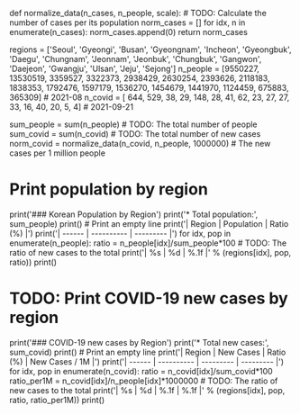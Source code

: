 def normalize_data(n_cases, n_people, scale):
    # TODO: Calculate the number of cases per its population
    norm_cases = []
    for idx, n in enumerate(n_cases):
        norm_cases.append(0)
    return norm_cases

regions  = ['Seoul', 'Gyeongi', 'Busan', 'Gyeongnam', 'Incheon', 'Gyeongbuk', 'Daegu', 'Chungnam', 'Jeonnam', 'Jeonbuk', 'Chungbuk', 'Gangwon', 'Daejeon', 'Gwangju', 'Ulsan', 'Jeju', 'Sejong']
n_people = [9550227,  13530519, 3359527,     3322373,   2938429,     2630254, 2393626,    2118183,   1838353,   1792476,    1597179,   1536270,   1454679,   1441970, 1124459, 675883,   365309] # 2021-08
n_covid  = [    644,       529,      38,          29,       148,          28,      41,         62,        23,        27,         27,        33,        16,        40,      20,      5,        4] # 2021-09-21

sum_people = sum(n_people) # TODO: The total number of people
sum_covid  = sum(n_covid) # TODO: The total number of new cases
norm_covid = normalize_data(n_covid, n_people, 1000000) # The new cases per 1 million people

# Print population by region
print('### Korean Population by Region')
print('* Total population:', sum_people)
print() # Print an empty line
print('| Region | Population | Ratio (%) |')
print('| ------ | ---------- | --------- |')
for idx, pop in enumerate(n_people):
    ratio = n_people[idx]/sum_people*100 # TODO: The ratio of new cases to the total
    print('| %s | %d | %.1f |' % (regions[idx], pop, ratio))
print()

# TODO: Print COVID-19 new cases by region
print('### COVID-19 new cases by Region')
print('* Total new cases:', sum_covid)
print() # Print an empty line
print('| Region | New Cases | Ratio (%) | New Cases / 1M |')
print('| ------ | ---------- | --------- | --------- |')
for idx, pop in enumerate(n_covid):
    ratio = n_covid[idx]/sum_covid*100
    ratio_per1M = n_covid[idx]/n_people[idx]*1000000
    # TODO: The ratio of new cases to the total
    print('| %s | %d | %.1f | %.1f |' % (regions[idx], pop, ratio, ratio_per1M))
print()